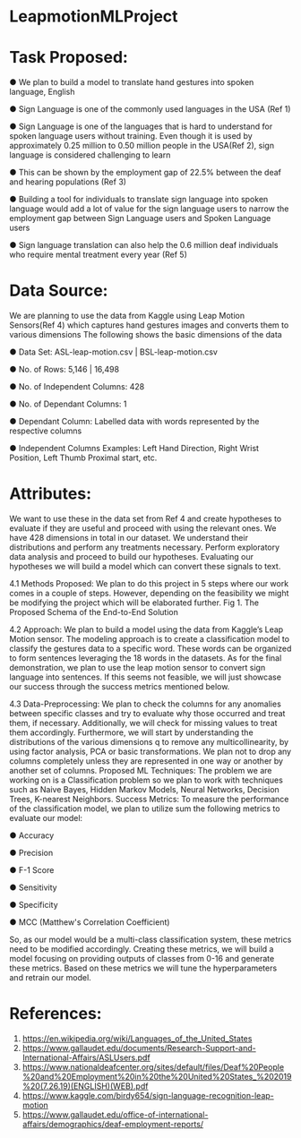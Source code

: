 # LeapmotionMLProject

# Task Proposed:
● We plan to build a model to translate hand gestures into spoken language, English

● Sign Language is one of the commonly used languages in the USA (Ref 1)

● Sign Language is one of the languages that is hard to understand for spoken language
users without training. Even though it is used by approximately 0.25 million to 0.50
million people in the USA(Ref 2), sign language is considered challenging to learn

● This can be shown by the employment gap of 22.5% between the deaf and hearing
populations (Ref 3)

● Building a tool for individuals to translate sign language into spoken language would add
a lot of value for the sign language users to narrow the employment gap between Sign
Language users and Spoken Language users

● Sign language translation can also help the 0.6 million deaf individuals who require
mental treatment every year (Ref 5)


# Data Source:
We are planning to use the data from Kaggle using Leap Motion Sensors(Ref 4) which
captures hand gestures images and converts them to various dimensions
The following shows the basic dimensions of the data

● Data Set: ASL-leap-motion.csv | BSL-leap-motion.csv

● No. of Rows: 5,146 | 16,498

● No. of Independent Columns: 428

● No. of Dependant Columns: 1

● Dependant Column: Labelled data with words represented by the respective columns

● Independent Columns Examples: Left Hand Direction, Right Wrist Position, Left Thumb
Proximal start, etc.


# Attributes:
We want to use these in the data set from Ref 4 and create hypotheses to evaluate if they
are useful and proceed with using the relevant ones. We have 428 dimensions in total in our
dataset. We understand their distributions and perform any treatments necessary. Perform
exploratory data analysis and proceed to build our hypotheses. Evaluating our hypotheses we
will build a model which can convert these signals to text.

4.1 Methods Proposed:
We plan to do this project in 5 steps where our work comes in a couple of steps.
However, depending on the feasibility we might be modifying the project which will be
elaborated further.
Fig 1. The Proposed Schema of the End-to-End Solution

4.2 Approach:
We plan to build a model using the data from Kaggle’s Leap Motion sensor. The
modeling approach is to create a classification model to classify the gestures data to a specific
word. These words can be organized to form sentences leveraging the 18 words in the datasets.
As for the final demonstration, we plan to use the leap motion sensor to convert sign
language into sentences. If this seems not feasible, we will just showcase our success through the
success metrics mentioned below.

4.3 Data-Preprocessing:
We plan to check the columns for any anomalies between specific classes and try to
evaluate why those occurred and treat them, if necessary. Additionally, we will check for missing
values to treat them accordingly.
Furthermore, we will start by understanding the distributions of the various dimensions
q to remove any multicollinearity, by using factor analysis, PCA or basic transformations. We
plan not to drop any columns completely unless they are represented in one way or another by
another set of columns.
Proposed ML Techniques:
The problem we are working on is a Classification problem so we plan to work with
techniques such as Naive Bayes, Hidden Markov Models, Neural Networks, Decision Trees,
K-nearest Neighbors.
Success Metrics:
To measure the performance of the classification model, we plan to utilize sum the
following metrics to evaluate our model:

● Accuracy

● Precision

● F-1 Score

● Sensitivity

● Specificity

● MCC (Matthew's Correlation Coefficient)

So, as our model would be a multi-class classification system, these metrics need to be modified
accordingly. Creating these metrics, we will build a model focusing on providing outputs of
classes from 0-16 and generate these metrics. Based on these metrics we will tune the
hyperparameters and retrain our model.

# References:
1. https://en.wikipedia.org/wiki/Languages_of_the_United_States
2. https://www.gallaudet.edu/documents/Research-Support-and-International-Affairs/ASLUsers.pdf
3. https://www.nationaldeafcenter.org/sites/default/files/Deaf%20People%20and%20Employment%20in%20the%20United%20States_%202019%20(7.26.19)(ENGLISH)(WEB).pdf
4. https://www.kaggle.com/birdy654/sign-language-recognition-leap-motion
5. https://www.gallaudet.edu/office-of-international-affairs/demographics/deaf-employment-reports/
